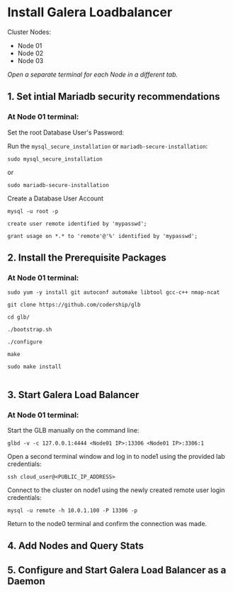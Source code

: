# Install Galera Loadbalancer
Cluster Nodes:
- Node 01
- Node 02
- Node 03
 
 _Open a separate terminal for each Node in a different tab._

## 1. Set intial Mariadb security recommendations

### At Node 01 terminal:
Set the root Database User's Password:

Run the `mysql_secure_installation` or `mariadb-secure-installation`:
```
sudo mysql_secure_installation
```
or 
```
sudo mariadb-secure-installation
```
Create a Database User Account
```
mysql -u root -p
```

```
create user remote identified by 'mypasswd';

grant usage on *.* to 'remote'@'%' identified by 'mypasswd';
```

## 2. Install the Prerequisite Packages 
### At Node 01 terminal:
```
sudo yum -y install git autoconf automake libtool gcc-c++ nmap-ncat
```

```
git clone https://github.com/codership/glb

cd glb/

./bootstrap.sh

./configure

make

sudo make install


```

## 3. Start Galera Load Balancer
### At Node 01 terminal:

Start the GLB manually on the command line:
```
glbd -v -c 127.0.0.1:4444 <Node01 IP>:13306 <Node01 IP>:3306:1
```
Open a second terminal window and log in to node1 using the provided lab credentials:
```
ssh cloud_user@<PUBLIC_IP_ADDRESS>
```
Connect to the cluster on node1 using the newly created remote user login credentials:
```
mysql -u remote -h 10.0.1.100 -P 13306 -p
```
Return to the node0 terminal and confirm the connection was made.


## 4. Add Nodes and Query Stats




## 5. Configure and Start Galera Load Balancer as a Daemon




